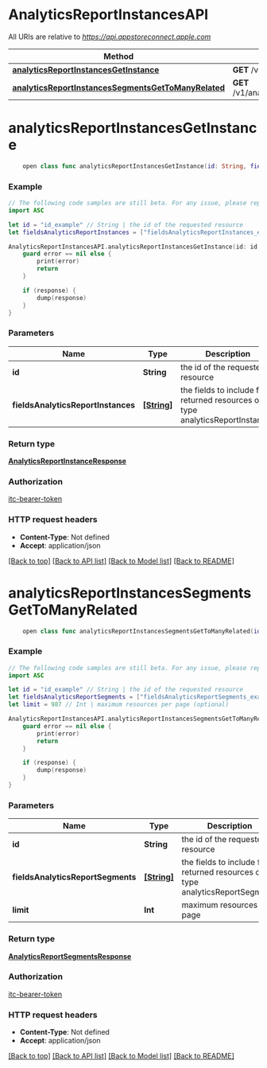 # AnalyticsReportInstancesAPI

All URIs are relative to *https://api.appstoreconnect.apple.com*

Method | HTTP request | Description
------------- | ------------- | -------------
[**analyticsReportInstancesGetInstance**](AnalyticsReportInstancesAPI.md#analyticsreportinstancesgetinstance) | **GET** /v1/analyticsReportInstances/{id} | 
[**analyticsReportInstancesSegmentsGetToManyRelated**](AnalyticsReportInstancesAPI.md#analyticsreportinstancessegmentsgettomanyrelated) | **GET** /v1/analyticsReportInstances/{id}/segments | 


# **analyticsReportInstancesGetInstance**
```swift
    open class func analyticsReportInstancesGetInstance(id: String, fieldsAnalyticsReportInstances: [FieldsAnalyticsReportInstances_analyticsReportInstancesGetInstance]? = nil, completion: @escaping (_ data: AnalyticsReportInstanceResponse?, _ error: Error?) -> Void)
```



### Example
```swift
// The following code samples are still beta. For any issue, please report via http://github.com/OpenAPITools/openapi-generator/issues/new
import ASC

let id = "id_example" // String | the id of the requested resource
let fieldsAnalyticsReportInstances = ["fieldsAnalyticsReportInstances_example"] // [String] | the fields to include for returned resources of type analyticsReportInstances (optional)

AnalyticsReportInstancesAPI.analyticsReportInstancesGetInstance(id: id, fieldsAnalyticsReportInstances: fieldsAnalyticsReportInstances) { (response, error) in
    guard error == nil else {
        print(error)
        return
    }

    if (response) {
        dump(response)
    }
}
```

### Parameters

Name | Type | Description  | Notes
------------- | ------------- | ------------- | -------------
 **id** | **String** | the id of the requested resource | 
 **fieldsAnalyticsReportInstances** | [**[String]**](String.md) | the fields to include for returned resources of type analyticsReportInstances | [optional] 

### Return type

[**AnalyticsReportInstanceResponse**](AnalyticsReportInstanceResponse.md)

### Authorization

[itc-bearer-token](../README.md#itc-bearer-token)

### HTTP request headers

 - **Content-Type**: Not defined
 - **Accept**: application/json

[[Back to top]](#) [[Back to API list]](../README.md#documentation-for-api-endpoints) [[Back to Model list]](../README.md#documentation-for-models) [[Back to README]](../README.md)

# **analyticsReportInstancesSegmentsGetToManyRelated**
```swift
    open class func analyticsReportInstancesSegmentsGetToManyRelated(id: String, fieldsAnalyticsReportSegments: [FieldsAnalyticsReportSegments_analyticsReportInstancesSegmentsGetToManyRelated]? = nil, limit: Int? = nil, completion: @escaping (_ data: AnalyticsReportSegmentsResponse?, _ error: Error?) -> Void)
```



### Example
```swift
// The following code samples are still beta. For any issue, please report via http://github.com/OpenAPITools/openapi-generator/issues/new
import ASC

let id = "id_example" // String | the id of the requested resource
let fieldsAnalyticsReportSegments = ["fieldsAnalyticsReportSegments_example"] // [String] | the fields to include for returned resources of type analyticsReportSegments (optional)
let limit = 987 // Int | maximum resources per page (optional)

AnalyticsReportInstancesAPI.analyticsReportInstancesSegmentsGetToManyRelated(id: id, fieldsAnalyticsReportSegments: fieldsAnalyticsReportSegments, limit: limit) { (response, error) in
    guard error == nil else {
        print(error)
        return
    }

    if (response) {
        dump(response)
    }
}
```

### Parameters

Name | Type | Description  | Notes
------------- | ------------- | ------------- | -------------
 **id** | **String** | the id of the requested resource | 
 **fieldsAnalyticsReportSegments** | [**[String]**](String.md) | the fields to include for returned resources of type analyticsReportSegments | [optional] 
 **limit** | **Int** | maximum resources per page | [optional] 

### Return type

[**AnalyticsReportSegmentsResponse**](AnalyticsReportSegmentsResponse.md)

### Authorization

[itc-bearer-token](../README.md#itc-bearer-token)

### HTTP request headers

 - **Content-Type**: Not defined
 - **Accept**: application/json

[[Back to top]](#) [[Back to API list]](../README.md#documentation-for-api-endpoints) [[Back to Model list]](../README.md#documentation-for-models) [[Back to README]](../README.md)

